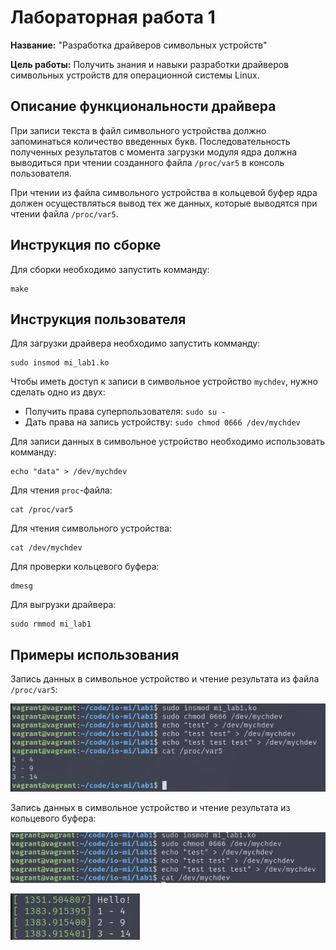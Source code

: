 # Лабораторная работа 1

**Название:** "Разработка драйверов символьных устройств"

**Цель работы:** Получить знания и навыки разработки драйверов символьных устройств для операционной системы Linux.

## Описание функциональности драйвера

При записи текста в файл символьного устройства должно запоминаться количество введенных букв. Последовательность полученных результатов с момента загрузки модуля ядра должна выводиться при чтении созданного файла `/proc/var5` в консоль пользователя.

При чтении из файла символьного устройства в кольцевой буфер ядра должен осуществляться вывод тех же данных, которые выводятся при чтении файла `/proc/var5`.


## Инструкция по сборке

Для сборки необходимо запустить комманду:

```
make
```

## Инструкция пользователя

Для загрузки драйвера необходимо запустить комманду:

```
sudo insmod mi_lab1.ko
```

Чтобы иметь доступ к записи в символьное устройство `mychdev`, нужно сделать одно из двух:

- Получить права суперпользователя: `sudo su -`
- Дать права на запись устройству: `sudo chmod 0666 /dev/mychdev`

Для записи данных в символьное устройство необходимо использовать комманду:

```
echo "data" > /dev/mychdev
```

Для чтения `proc`-файла:

```
cat /proc/var5
```

Для чтения символьного устройства:

```
cat /dev/mychdev
```

Для проверки кольцевого буфера:

```
dmesg
```

Для выгрузки драйвера:

```
sudo rmmod mi_lab1
```

## Примеры использования

Запись данных в символьное устройство и чтение результата из файла `/proc/var5`:


![img1](resources/img1.jpg)

Запись данных в символьное устройство и чтение результата из кольцевого буфера:

![img2](resources/img2.jpg)

![img3](resources/img3.jpg)
